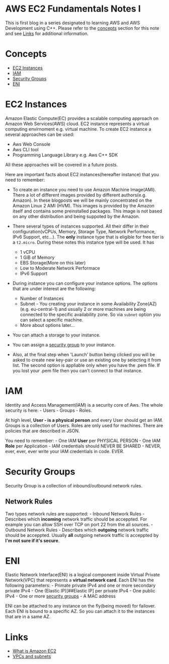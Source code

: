 # AWS EC2 Fundamentals Notes I

This is first blog in a series designated to learning AWS and AWS Development using C++.
Please refer to the [concepts](#Concepts) section for this note and see [Links](#Links)
for additional information.

# Concepts
* [EC2 Instances](#EC2-Instances)
* [IAM](#IAM)
* [Security Groups](#Security-Groups)
* [ENI](#ENI)

# EC2 Instances
Amazon Elastic Compute(EC) provides a scalable computing approach on Amazon Web Services(AWS) cloud.
EC2 instance represents a virtual computing envirnoment e.g. virtual machine.
To create EC2 instance a several approaches can be used:

* Aws Web Console
* Aws CLI tool
* Programming Language Library e.g. Aws C++ SDK

All these approaches will be covered in a future posts.

Here are important facts about EC2 instances(hereafter instance) that you need to remember:

* To create an instance you need to use Amazon Machine Image(AMI). There a lot of different images 
  provided by different authors(e.g. Amazon). In these blogposts we will be mainly concentrated on
  the Amazon Linux 2 AMI (HVM). This images is provided by the Amazon itself and contains some
  preinstalled packages. This image is not based on any other distribution and being suppoted
  by the Amazon.

* There several types of instances supported. All their differ in their configuration(vCPUs, Memory, Storage Type, Network Performance, IPv6 Support, etc...). The **only** instance type that is eligible for free tier is a `t2.micro`. During these notes this instance type will be used. It has
	- 1 vCPU
	- 1 GiB of Memory
	- EBS Storage(More on this later)
	- Low to Moderate Network Performace
	- IPv6 Support

* During instance you can configure your instance options. The options that are under interest are the following:
	- Number of Instances
	- Subnet - You creating your instance in some Availability Zone(AZ)(e.g. eu-central-1) and usually 2 or more machines are being connected to                   the specific availability zone. So via `subnet` option you can select a specific machine.
	- More about options later...

* You can attach a storage to your instance.

* You can assign a [security group](##Security-Groups) to your instance.

* Also, at the final step when 'Launch' button being clicked you will be asked to create new key-pair or use an existing one by selecting it from list. The second option is appliable only when you have the .pem file. If you lost your .pem file then you can't connect to that instance.

# IAM
Identity and Access Management(IAM) is a security core of Aws. The whole security is here:
	- Users
	- Groups
	- Roles.

At high level, **User - is a physical person** and every User should get an IAM. Groups is a collection of Users. Roles are only used for machines.
There are policies that are described in JSON.

You need to remember:
	- One IAM **User** per PHYSICAL PERSON
	- One IAM **Role** per Application
	- IAM credentials should NEVER BE SHARED
	- NEVER, ever, ever, ever write your IAM credentials in code. EVER.

# Security Groups
Security Group is a collection of inbound/outbound network rules.

## Network Rules
Two types network rules are supported:
	- Inbound Network Rules - Describes which **incoming** network traffic should be acceppted. For example you can allow SSH over TCP on port 22 from the all sources.
	- Outbound Network Rules - Describes which **outgoing** network traffic should be acceppted. Usually **all** outgoing network traffic is acceppted by **I'm not sure if it's secure**.

# ENI
Elastic Network Interface(ENI) is a logical component inside Virtual Private Network(VPC) that represents a **virtual network card**.
Each ENI has the following parameters:
	- Primate private IPv4 and one or more secondary private IPv4
	- One (Elastic IP)[##Elastic IP] per private IPv4
	- One public IPv4
	- One or more [security groups](##Security-Groups)
	- A MAC address

ENI can be attached to any instance on the fly(being moved) for failover. Each ENI is bound to a specific AZ. So you can attach it to the instances that are in a same AZ.

# Links
- [What is Amazon EC2](https://docs.aws.amazon.com/AWSEC2/latest/UserGuide/concepts.html)
- [VPCs and subnets](https://docs.aws.amazon.com/vpc/latest/userguide/VPC_Subnets.html)
